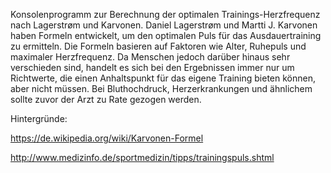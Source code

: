 Konsolenprogramm zur Berechnung der optimalen Trainings-Herzfrequenz nach Lagerstrøm und Karvonen. Daniel Lagerstrøm und Martti J. Karvonen haben Formeln entwickelt, um den optimalen Puls für das Ausdauertraining zu ermitteln. Die Formeln basieren auf Faktoren wie Alter, Ruhepuls und maximaler Herzfrequenz. Da Menschen jedoch darüber hinaus sehr verschieden sind, handelt es sich bei den Ergebnissen immer nur um Richtwerte, die einen Anhaltspunkt für das eigene Training bieten können, aber nicht müssen. Bei Bluthochdruck, Herzerkrankungen und ähnlichem sollte zuvor der Arzt zu Rate gezogen werden.

Hintergründe:

https://de.wikipedia.org/wiki/Karvonen-Formel

http://www.medizinfo.de/sportmedizin/tipps/trainingspuls.shtml

